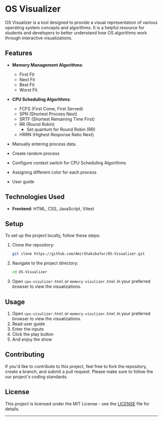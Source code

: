 # OS Visualizer

OS Visualizer is a tool designed to provide a visual representation of various operating system concepts and algorithms. It is a helpful resource for students and developers to better understand how OS algorithms work through interactive visualizations.

## Features

- **Memory Management Algorithms**:
   - First Fit
   - Next Fit
   - Best Fit
   - Worst Fit
   
- **CPU Scheduling Algorithms**:
   - FCFS (First Come, First Served)
   - SPN (Shortest Process Next)
   - SRTF (Shortest Remaining Time First)
   - RR (Round Robin)
      - Set quantum for Round Robin (RR)
   - HRRN (Highest Response Ratio Next)

- Manually entering process data.
- Create random process
- Configure context switch for CPU Scheduling Algorithms
- Assigning different color for each process
- User guide


## Technologies Used
- **Frontend**: HTML, CSS, JavaScript, Vitest

## Setup

To set up the project locally, follow these steps:

1. Clone the repository:
   ```bash
   git clone https://github.com/AmirShakibafar/OS-Visualizer.git
   ```

2. Navigate to the project directory:
   ```bash
   cd OS-Visualizer
   ```

3. Open `cpu-visulizer.html` or `memory-visulizer.html` in your preferred browser to view the visualizations.

## Usage

1. Open `cpu-visulizer.html` or `memory-visulizer.html` in your preferred browser to view the visualizations.
2. Read user guide
3. Enter the inputs
4. Click the play button
5. And enjoy the show

## Contributing

If you'd like to contribute to this project, feel free to fork the repository, create a branch, and submit a pull request. Please make sure to follow the our project's coding standards.

## License

This project is licensed under the MIT License - see the [LICENSE](LICENSE) file for details.

---
